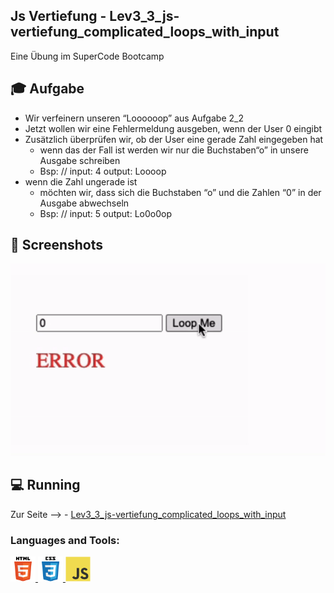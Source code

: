 ## Js Vertiefung - Lev3_3_js-vertiefung_complicated_loops_with_input

Eine Übung im SuperCode Bootcamp

## 🎓 Aufgabe

- Wir verfeinern unseren “Loooooop” aus Aufgabe 2_2
- Jetzt wollen wir eine Fehlermeldung ausgeben, wenn der User 0 eingibt
- Zusätzlich überprüfen wir, ob der User eine gerade Zahl eingegeben hat
  - wenn das der Fall ist werden wir nur die Buchstaben“o” in unsere Ausgabe schreiben
  - Bsp: // input: 4 output: Loooop
- wenn die Zahl ungerade ist
  - möchten wir, dass sich die Buchstaben “o” und die Zahlen “0” in der Ausgabe abwechseln
  - Bsp: // input: 5 output: Lo0o0op

## 📸 Screenshots

![App Screenshot](assets/img/screen.gif)

## 💻 Running

Zur Seite —> - [Lev3_3_js-vertiefung_complicated_loops_with_input](https://mukkez.github.io/Bootcamp/tasks/Day_58/Lev3_3_js-vertiefung_complicated_loops_with_input/)

<p align="left">
</p>

<h3 align="left">Languages and Tools:</h3>
<p align="left"> <a href="https://www.w3schools.com/html/" target="_blank" rel="noreferrer"> <img src="https://raw.githubusercontent.com/devicons/devicon/master/icons/html5/html5-original-wordmark.svg" alt="html5" width="40" height="40"/> </a>
<a href="https://www.w3schools.com/css/" target="_blank" rel="noreferrer"> <img src="https://raw.githubusercontent.com/devicons/devicon/master/icons/css3/css3-original-wordmark.svg" alt="css3" width="40" height="40"/> </a> 
<a href="https://www.w3schools.com/css/" target="_blank" rel="noreferrer"> <img src="https://raw.githubusercontent.com/devicons/devicon/master/icons/javascript/javascript-original.svg" alt="css3" width="40" height="40"/> </a> </p>
